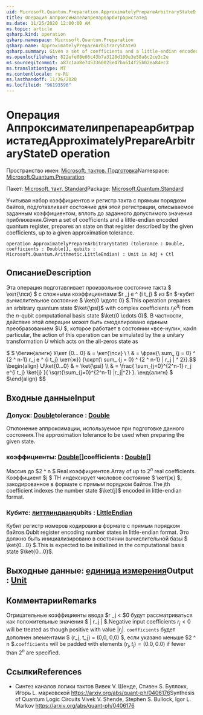 ```yaml
---
uid: Microsoft.Quantum.Preparation.ApproximatelyPrepareArbitraryStateD
title: Операция Аппроксимателипрепареарбитраристатед
ms.date: 11/25/2020 12:00:00 AM
ms.topic: article
qsharp.kind: operation
qsharp.namespace: Microsoft.Quantum.Preparation
qsharp.name: ApproximatelyPrepareArbitraryStateD
qsharp.summary: Given a set of coefficients and a little-endian encoded quantum register, prepares an state on that register described by the given coefficients, up to a given approximation tolerance.
ms.openlocfilehash: 822efe08e66c43b7a3128d100e3e58a8c2ce3c2e
ms.sourcegitcommit: a87c1aa8e7453360025e47ba614f25b02ea84ec3
ms.translationtype: MT
ms.contentlocale: ru-RU
ms.lasthandoff: 11/26/2020
ms.locfileid: "96193596"
---
```

# <a name="approximatelypreparearbitrarystated-operation"></a><span data-ttu-id="4b028-102">Операция Аппроксимателипрепареарбитраристатед</span><span class="sxs-lookup"><span data-stu-id="4b028-102">ApproximatelyPrepareArbitraryStateD operation</span></span>

<span data-ttu-id="4b028-103">Пространство имен: [Microsoft. тактов. Подготовка](xref:Microsoft.Quantum.Preparation)</span><span class="sxs-lookup"><span data-stu-id="4b028-103">Namespace: [Microsoft.Quantum.Preparation](xref:Microsoft.Quantum.Preparation)</span></span>

<span data-ttu-id="4b028-104">Пакет: [Microsoft. такт. Standard](https://nuget.org/packages/Microsoft.Quantum.Standard)</span><span class="sxs-lookup"><span data-stu-id="4b028-104">Package: [Microsoft.Quantum.Standard](https://nuget.org/packages/Microsoft.Quantum.Standard)</span></span>


<span data-ttu-id="4b028-105">Учитывая набор коэффициентов и регистр такта с прямым порядком байтов, подготавливает состояние для этой регистрации, описываемое заданным коэффициентом, вплоть до заданного допустимого значения приближения.</span><span class="sxs-lookup"><span data-stu-id="4b028-105">Given a set of coefficients and a little-endian encoded quantum register, prepares an state on that register described by the given coefficients, up to a given approximation tolerance.</span></span>

```qsharp
operation ApproximatelyPrepareArbitraryStateD (tolerance : Double, coefficients : Double[], qubits : Microsoft.Quantum.Arithmetic.LittleEndian) : Unit is Adj + Ctl
```


## <a name="description"></a><span data-ttu-id="4b028-106">Описание</span><span class="sxs-lookup"><span data-stu-id="4b028-106">Description</span></span>

<span data-ttu-id="4b028-107">Эта операция подготавливает произвольное состояние такта $ \кет{\пси} $ с сложными коэффициентами $r _j e ^ {i t_j} $ из $n $-кубит вычислительное состояние $ \ket{0 \кдотс 0} $.</span><span class="sxs-lookup"><span data-stu-id="4b028-107">This operation prepares an arbitrary quantum state $\ket{\psi}$ with complex coefficients $r_j e^{i t_j}$ from the $n$-qubit computational basis state $\ket{0 \cdots 0}$.</span></span>
<span data-ttu-id="4b028-108">В частности, действие этой операции может быть смоделировано единым преобразованием $U $, которое работает в состоянии «все-нули», как</span><span class="sxs-lookup"><span data-stu-id="4b028-108">In particular, the action of this operation can be simulated by the a unitary transformation $U$ which acts on the all-zeros state as</span></span>

<span data-ttu-id="4b028-109">$ $ \бегин{алигн} У\кет {0... 0} & = \кет{\пси} \\ \\ & = \фрак{\ sum_ {j = 0} ^ {2 ^ n-1} r_j e ^ {i t_j} \кет{ж}} {\скрт{\ sum_ {j = 0} ^ {2 ^ n-1} | r_j | ^ 2}}.</span><span class="sxs-lookup"><span data-stu-id="4b028-109">$$ \begin{align} U\ket{0...0} & = \ket{\psi} \\\\ & = \frac{ \sum_{j=0}^{2^n-1} r_j e^{i t_j} \ket{j} }{ \sqrt{\sum_{j=0}^{2^n-1} |r_j|^2} }.</span></span>
<span data-ttu-id="4b028-110">\енд{алигн} $ $</span><span class="sxs-lookup"><span data-stu-id="4b028-110">\end{align} $$</span></span>

## <a name="input"></a><span data-ttu-id="4b028-111">Входные данные</span><span class="sxs-lookup"><span data-stu-id="4b028-111">Input</span></span>

### <a name="tolerance--double"></a><span data-ttu-id="4b028-112">Допуск: [Double](xref:microsoft.quantum.lang-ref.double)</span><span class="sxs-lookup"><span data-stu-id="4b028-112">tolerance : [Double](xref:microsoft.quantum.lang-ref.double)</span></span>

<span data-ttu-id="4b028-113">Отклонение аппроксимации, используемое при подготовке данного состояния.</span><span class="sxs-lookup"><span data-stu-id="4b028-113">The approximation tolerance to be used when preparing the given state.</span></span>


### <a name="coefficients--double"></a><span data-ttu-id="4b028-114">коэффициенты: [Double](xref:microsoft.quantum.lang-ref.double)[]</span><span class="sxs-lookup"><span data-stu-id="4b028-114">coefficients : [Double](xref:microsoft.quantum.lang-ref.double)[]</span></span>

<span data-ttu-id="4b028-115">Массив до $2 ^ n $ Real коэффициентов.</span><span class="sxs-lookup"><span data-stu-id="4b028-115">Array of up to $2^n$ real coefficients.</span></span> <span data-ttu-id="4b028-116">Коэффициент $j $ TH индексирует числовое состояние $ \кет{ж} $, закодированное в формате с прямым порядком байтов.</span><span class="sxs-lookup"><span data-stu-id="4b028-116">The $j$th coefficient indexes the number state $\ket{j}$ encoded in little-endian format.</span></span>


### <a name="qubits--littleendian"></a><span data-ttu-id="4b028-117">Кубитс: [литтлиндиан](xref:Microsoft.Quantum.Arithmetic.LittleEndian)</span><span class="sxs-lookup"><span data-stu-id="4b028-117">qubits : [LittleEndian](xref:Microsoft.Quantum.Arithmetic.LittleEndian)</span></span>

<span data-ttu-id="4b028-118">Кубит регистр номеров кодировки в формате с прямым порядком байтов.</span><span class="sxs-lookup"><span data-stu-id="4b028-118">Qubit register encoding number states in little-endian format.</span></span> <span data-ttu-id="4b028-119">Это должно быть инициализировано в состоянии вычислительной базы $ \ket{0...0} $.</span><span class="sxs-lookup"><span data-stu-id="4b028-119">This is expected to be initialized in the computational basis state $\ket{0...0}$.</span></span>



## <a name="output--unit"></a><span data-ttu-id="4b028-120">Выходные данные: [единица измерения](xref:microsoft.quantum.lang-ref.unit)</span><span class="sxs-lookup"><span data-stu-id="4b028-120">Output : [Unit](xref:microsoft.quantum.lang-ref.unit)</span></span>



## <a name="remarks"></a><span data-ttu-id="4b028-121">Комментарии</span><span class="sxs-lookup"><span data-stu-id="4b028-121">Remarks</span></span>

<span data-ttu-id="4b028-122">Отрицательные коэффициенты ввода $r _j < $0 будут рассматриваться как положительные значения $ | r_j | $.</span><span class="sxs-lookup"><span data-stu-id="4b028-122">Negative input coefficients $r_j < 0$ will be treated as though positive with value $|r_j|$.</span></span> <span data-ttu-id="4b028-123">`coefficients` будет дополнен элементами $ (r_j, t_j) = (0,0, 0,0) $, если указано меньше $2 ^ n $.</span><span class="sxs-lookup"><span data-stu-id="4b028-123">`coefficients` will be padded with elements $(r_j, t_j) = (0.0, 0.0)$ if fewer than $2^n$ are specified.</span></span>

## <a name="references"></a><span data-ttu-id="4b028-124">Ссылки</span><span class="sxs-lookup"><span data-stu-id="4b028-124">References</span></span>

- <span data-ttu-id="4b028-125">Синтез каналов логики тактов Вивек V. Шенде, Стивен S. Буллокк, Игорь L. марковской https://arxiv.org/abs/quant-ph/0406176</span><span class="sxs-lookup"><span data-stu-id="4b028-125">Synthesis of Quantum Logic Circuits Vivek V. Shende, Stephen S. Bullock, Igor L. Markov https://arxiv.org/abs/quant-ph/0406176</span></span>